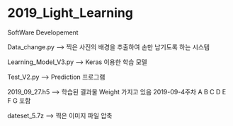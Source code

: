 # 2019_Light_Learning
SoftWare Developement

Data_change.py --> 찍은 사진의 배경을 추출하여 손만 남기도록 하는 시스템

Learning_Model_V3.py --> Keras 이용한 학습 모델

Test_V2.py --> Prediction 프로그램

2019_09_27.h5 --> 학습된 결과물 Weight 가지고 있음 2019-09-4주차 A B C D E F G 포함

dateset_5.7z --> 찍은 이미지 파일 압축
